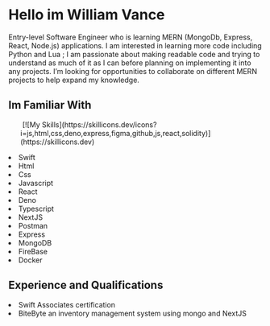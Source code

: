 <h1>Hello im William Vance </h1>
<div>
Entry-level Software Engineer who is learning MERN (MongoDb, Express, React, Node.js) applications. I am interested in learning more code including Python and Lua ; I am passionate about making readable code and trying to understand as much of it as I can before planning on implementing it into any projects. I’m looking for opportunities to collaborate on different MERN projects to help expand my knowledge.
</div>
<h2>Im Familiar With</h2>
<ul>
 <img> [![My Skills](https://skillicons.dev/icons?i=js,html,css,deno,express,figma,github,js,react,solidity)](https://skillicons.dev)</ul>
  <li>Swift</li>
  <li>Html</li>
  <li>Css</li>
  <li>Javascript</li>
  <li>React</li>
  <li>Deno</li>
  <li>Typescript</li>
  <li>NextJS</li>
  <li>Postman</li>
  <li>Express</li>
  <li>MongoDB</li>
  <li>FireBase</li>
  <li>Docker</li>
</ul>
<h2>Experience and Qualifications</h2>
<div>
  <li>Swift Associates certification</li>
  <li>BiteByte an inventory management system using mongo and NextJS</li>
</div>

